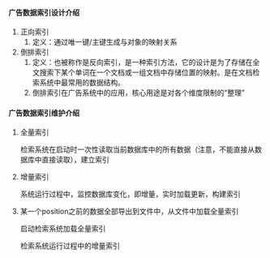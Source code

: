 #### 广告数据索引设计介绍

1. 正向索引
   1. 定义：通过唯一键/主键生成与对象的映射关系
2. 倒排索引
   1. 定义：也被称作是反向索引，是一种索引方法，它的设计是为了存储在全文搜索下某个单词在一个文档或一组文档中存储位置的映射。是在文档检索系统中最常用的数据结构。
   2. 倒排索引在广告系统中的应用，核心用途是对各个维度限制的“整理”

#### 广告数据索引维护介绍

1. 全量索引

   检索系统在启动时一次性读取当前数据库中的所有数据（注意，不能直接从数据库中直接读取），建立索引

2. 增量索引

   系统运行过程中，监控数据库变化，即增量，实时加载更新，构建索引

3. 某一个position之前的数据全部导出到文件中，从文件中加载全量索引

   启动检索系统加载全量索引

   检索系统运行过程中的增量索引